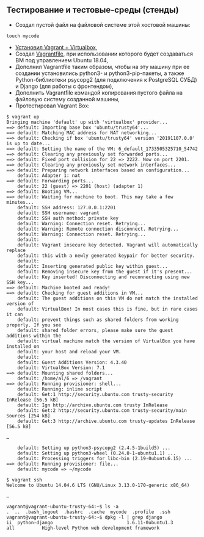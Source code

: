 ## Тестирование и тестовые-среды (стенды)

* Cоздал пустой файл на файловой системе этой хостовой машины:
```
touch mycode
```
* [Установил Vagrant + Virtualbox](https://github.com/skillfactory-devops/b10_vagrant),
* Cоздал [Vagrantfile](https://github.com/skillfactory-devops/B10_sf_practice/blob/main/6/Vagrantfile), при использовании которого будет создаваться ВМ под управлением Ubuntu 18.04,
* Дополнил Vagrantfile таким образом, чтобы на эту машину при ее создании установились python3- и python3-pip-пакеты, а также Python-библиотеки psycopg2 (для подключения к PostgreSQL СУБД) и Django (для работы с фронтендом),
* Дополнить Vagrantfile командой копирования пустого файла на файловую систему созданной машины,
* Протестировал Vagrant Box:
```
$ vagrant up
Bringing machine 'default' up with 'virtualbox' provider...
==> default: Importing base box 'ubuntu/trusty64'...
==> default: Matching MAC address for NAT networking...
==> default: Checking if box 'ubuntu/trusty64' version '20191107.0.0' is up to date...
==> default: Setting the name of the VM: 6_default_1733505325710_54742
==> default: Clearing any previously set forwarded ports...
==> default: Fixed port collision for 22 => 2222. Now on port 2201.
==> default: Clearing any previously set network interfaces...
==> default: Preparing network interfaces based on configuration...
    default: Adapter 1: nat
==> default: Forwarding ports...
    default: 22 (guest) => 2201 (host) (adapter 1)
==> default: Booting VM...
==> default: Waiting for machine to boot. This may take a few minutes...
    default: SSH address: 127.0.0.1:2201
    default: SSH username: vagrant
    default: SSH auth method: private key
    default: Warning: Connection reset. Retrying...
    default: Warning: Remote connection disconnect. Retrying...
    default: Warning: Connection reset. Retrying...
    default: 
    default: Vagrant insecure key detected. Vagrant will automatically replace
    default: this with a newly generated keypair for better security.
    default: 
    default: Inserting generated public key within guest...
    default: Removing insecure key from the guest if it's present...
    default: Key inserted! Disconnecting and reconnecting using new SSH key...
==> default: Machine booted and ready!
==> default: Checking for guest additions in VM...
    default: The guest additions on this VM do not match the installed version of
    default: VirtualBox! In most cases this is fine, but in rare cases it can
    default: prevent things such as shared folders from working properly. If you see
    default: shared folder errors, please make sure the guest additions within the
    default: virtual machine match the version of VirtualBox you have installed on
    default: your host and reload your VM.
    default: 
    default: Guest Additions Version: 4.3.40
    default: VirtualBox Version: 7.1
==> default: Mounting shared folders...
    default: /home/al/6 => /vagrant
==> default: Running provisioner: shell...
    default: Running: inline script
    default: Get:1 http://security.ubuntu.com trusty-security InRelease [56.5 kB]
    default: Ign http://archive.ubuntu.com trusty InRelease
    default: Get:2 http://security.ubuntu.com trusty-security/main Sources [254 kB]
    default: Get:3 http://archive.ubuntu.com trusty-updates InRelease [56.5 kB]

…

    default: Setting up python3-psycopg2 (2.4.5-1build5) ...
    default: Setting up python3-wheel (0.24.0-1~ubuntu1.1) ...
    default: Processing triggers for libc-bin (2.19-0ubuntu6.15) ...
==> default: Running provisioner: file...
    default: mycode => ~/mycode
    
$ vagrant ssh
Welcome to Ubuntu 14.04.6 LTS (GNU/Linux 3.13.0-170-generic x86_64)

…

vagrant@vagrant-ubuntu-trusty-64:~$ ls -a
.  ..  .bash_logout  .bashrc  .cache  mycode  .profile  .ssh
vagrant@vagrant-ubuntu-trusty-64:~$ dpkg -l | grep django
ii  python-django                           1.6.11-0ubuntu1.3                          all          High-level Python web development framework
```

